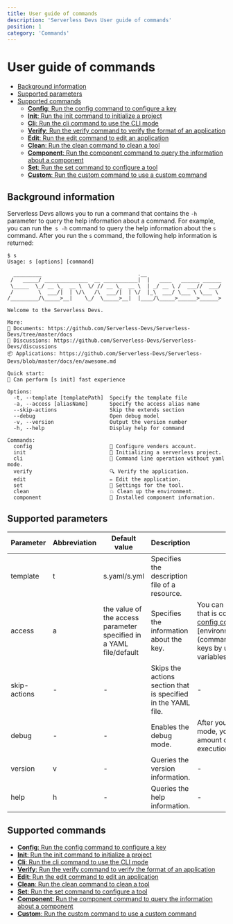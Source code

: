 ```yaml
---
title: User guide of commands
description: 'Serverless Devs User guide of commands'
position: 1
category: 'Commands'
---
```


# User guide of commands

- [Background information](#Background-information)
- [Supported parameters](#Supported-parameters)
- [Supported commands](#Supported-commands)
    - [**Config**: Run the config command to configure a key](config.md)
    - [**Init**: Run the init command to initialize a project](init.md)
    - [**Cli**: Run the cli command to use the CLI mode](cli.md)
    - [**Verify**: Run the verify command to verify the format of an application](verify.md)
    - [**Edit**: Run the edit command to edit an application](edit.md)
    - [**Clean**: Run the clean command to clean a tool](clean.md)
    - [**Component**: Run the component command to query the information about a component](component.md)
    - [**Set**: Run the set command to configure a tool](set.md)
    - [**Custom**: Run the custom command to use a custom command](custom.md)

## Background information

Serverless Devs allows you to run a command that contains the `-h` parameter to query the help information about a command. For example, you can run the` s -h` command to query the help information about the `s` command.
After you run the `s` command, the following help information is returned:


```shell script
$ s
Usage: s [options] [command]

  _________                               .__
 /   _____/ ______________  __ ___________|  |   ____   ______ ______
 \_____  \_/ __ \_  __ \  \/ // __ \_  __ \  | _/ __ \ /  ___//  ___/
 /        \  ___/|  | \/\   /\  ___/|  | \/  |_\  ___/ \___ \ \___ \
/_________/\_____>__|    \_/  \_____>__|  |____/\_____>______>______>

Welcome to the Serverless Devs.

More: 
📘 Documents: https://github.com/Serverless-Devs/Serverless-Devs/tree/master/docs
🙌 Discussions: https://github.com/Serverless-Devs/Serverless-Devs/discussions
📦 Applications: https://github.com/Serverless-Devs/Serverless-Devs/blob/master/docs/en/awesome.md

Quick start:
🍻 Can perform [s init] fast experience

Options:
  -t, --template [templatePath]  Specify the template file
  -a, --access [aliasName]       Specify the access alias name
  --skip-actions                 Skip the extends section
  --debug                        Open debug model
  -v, --version                  Output the version number
  -h, --help                     Display help for command

Commands:
  config                         👤 Configure venders account.
  init                           💞 Initializing a serverless project.
  cli                            🐚 Command line operation without yaml mode.
  verify                         🔍 Verify the application.
  edit                           ✏️ Edit the application.
  set                            🔧 Settings for the tool.
  clean                          💥 Clean up the environment.
  component                      🔌 Installed component information.
```

## Supported parameters

| Parameter    | Abbreviation | Default value                                                | Description                                                  | Remarks                                                      |
| ------------ | ------------ | ------------------------------------------------------------ | ------------------------------------------------------------ | ------------------------------------------------------------ |
| template     | t            | s.yaml/s.yml                                                 | Specifies the description file of a  resource.               |                                                              |
| access       | a            | the value of the access parameter specified in a YAML file/default | Specifies the information about the key.                     | You can use the key information that is  configured by using [the config command](command/config.md#config-add-command) or [environment variables](command/config.md#Configure keys by using environment variables). |
| skip-actions | -            | -                                                            | Skips the actions section that is specified in the YAML file. | -                                                            |
| debug        | -            | -                                                            | Enables the debug mode.                                      | After you enable the debug mode, you can obtain a larger amount of information about the  execution process of a tool. |
| version      | v            | -                                                            | Queries the version information.                             | -                                                            |
| help         | h            | -                                                            | Queries the help information.                                | -                                                            |

## Supported commands

- [**Config**: Run the config command to configure a key](config.md)
- [**Init**: Run the init command to initialize a project](init.md)
- [**Cli**: Run the cli command to use the CLI mode](cli.md)
- [**Verify**: Run the verify command to verify the format of an application](verify.md)
- [**Edit**: Run the edit command to edit an application](edit.md)
- [**Clean**: Run the clean command to clean a tool](clean.md)
- [**Set**: Run the set command to configure a tool](set.md)
- [**Component**: Run the component command to query the information about a component](component.md)
- [**Custom**: Run the custom command to use a custom command](custom.md)